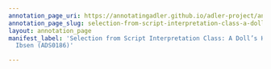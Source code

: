 ```yaml
---
annotation_page_uri: https://annotatingadler.github.io/adler-project/annotations/selection-from-script-interpretation-class-a-doll-s-house-by-henrik-ibsen-ads0186--canvas-1-rhetorical-device.json
annotation_page_slug: selection-from-script-interpretation-class-a-doll-s-house-by-henrik-ibsen-ads0186--canvas-1-rhetorical-device
layout: annotation_page
manifest_label: 'Selection from Script Interpretation Class: A Doll’s House by Henrik
  Ibsen (ADS0186)'

---
```

